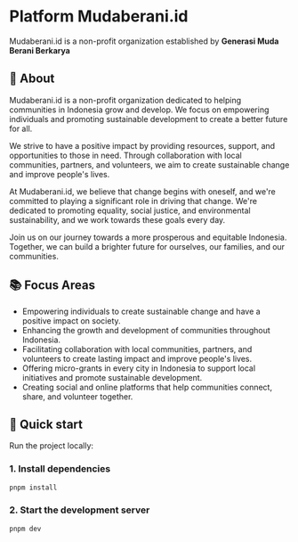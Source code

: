 # Platform Mudaberani.id

Mudaberani.id is a non-profit organization established by **Generasi Muda Berani Berkarya**

## 📖 About

Mudaberani.id is a non-profit organization dedicated to helping communities in Indonesia grow and develop. We focus on empowering individuals and promoting sustainable development to create a better future for all.

We strive to have a positive impact by providing resources, support, and opportunities to those in need. Through collaboration with local communities, partners, and volunteers, we aim to create sustainable change and improve people's lives.

At Mudaberani.id, we believe that change begins with oneself, and we're committed to playing a significant role in driving that change. We're dedicated to promoting equality, social justice, and environmental sustainability, and we work towards these goals every day.

Join us on our journey towards a more prosperous and equitable Indonesia. Together, we can build a brighter future for ourselves, our families, and our communities.

## 📚 Focus Areas

- Empowering individuals to create sustainable change and have a positive impact on society.
- Enhancing the growth and development of communities throughout Indonesia.
- Facilitating collaboration with local communities, partners, and volunteers to create lasting impact and improve people's lives.
- Offering micro-grants in every city in Indonesia to support local initiatives and promote sustainable development.
- Creating social and online platforms that help communities connect, share, and volunteer together.

## 🚀 Quick start

Run the project locally:

### 1. Install dependencies

```bash
pnpm install
```

### 2. Start the development server

```bash
pnpm dev
```
